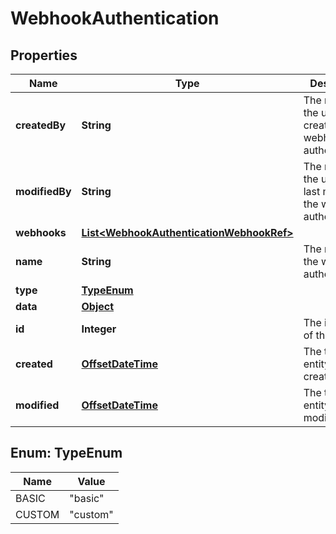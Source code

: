 

# WebhookAuthentication

## Properties

Name | Type | Description | Notes
------------ | ------------- | ------------- | -------------
**createdBy** | **String** | The name of the user who created the webhook authentication. | 
**modifiedBy** | **String** | The name of the user who last modified the webhook authentication. | 
**webhooks** | [**List&lt;WebhookAuthenticationWebhookRef&gt;**](WebhookAuthenticationWebhookRef.md) |  | 
**name** | **String** | The name of the webhook authentication. | 
**type** | [**TypeEnum**](#TypeEnum) |  | 
**data** | [**Object**](.md) |  | 
**id** | **Integer** | The internal ID of this entity. | 
**created** | [**OffsetDateTime**](OffsetDateTime.md) | The time this entity was created. | 
**modified** | [**OffsetDateTime**](OffsetDateTime.md) | The time this entity was last modified. | 



## Enum: TypeEnum

Name | Value
---- | -----
BASIC | &quot;basic&quot;
CUSTOM | &quot;custom&quot;



